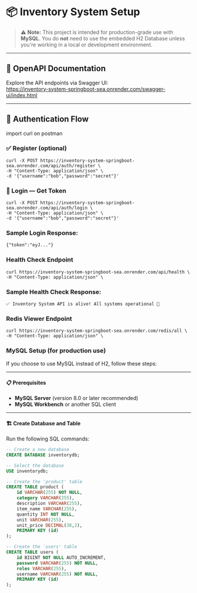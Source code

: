 # 📦 Inventory System Setup

> ⚠️ **Note:** This project is intended for production-grade use with **MySQL**. You do **not** need to use the embedded H2 Database unless you're working in a local or development environment.

---

## 📖 OpenAPI Documentation

Explore the API endpoints via Swagger UI:  
https://inventory-system-springboot-sea.onrender.com/swagger-ui/index.html

---

## 🔐 Authentication Flow
import curl on postman
### ✅ Register (optional)
```
curl -X POST https://inventory-system-springboot-sea.onrender.com/api/auth/register \
-H "Content-Type: application/json" \
-d '{"username":"bob","password":"secret"}'
```

### 🔑 Login — Get Token
```
curl -X POST https://inventory-system-springboot-sea.onrender.com/api/auth/login \
-H "Content-Type: application/json" \
-d '{"username":"bob","password":"secret"}'
```
###  Sample Login Response: 
```
{"token":"eyJ..."}
```

###  Health Check Endpoint
```
curl https://inventory-system-springboot-sea.onrender.com/api/health \
-H "Content-Type: application/json" \
```
###  Sample Health Check Response:
```
✅ Inventory System API is alive! All systems operational 🚀
```

###  Redis Viewer Endpoint
```
curl https://inventory-system-springboot-sea.onrender.com/redis/all \
-H "Content-Type: application/json" \
```

### MySQL Setup (for production use)

If you choose to use MySQL instead of H2, follow these steps:

---

#### 📋 Prerequisites

- **MySQL Server** (version 8.0 or later recommended)
- **MySQL Workbench** or another SQL client

---

#### 🏗️ Create Database and Table

Run the following SQL commands:

```sql
-- Create a new database
CREATE DATABASE inventorydb;

-- Select the database
USE inventorydb;

-- Create the 'product' table
CREATE TABLE product (
    id VARCHAR(255) NOT NULL,
    category VARCHAR(255),
    description VARCHAR(255),
    item_name VARCHAR(255),
    quantity INT NOT NULL,
    unit VARCHAR(255),
    unit_price DECIMAL(38,2),
    PRIMARY KEY (id)
);

-- Create the 'users' table
CREATE TABLE users (
    id BIGINT NOT NULL AUTO_INCREMENT,
    password VARCHAR(255) NOT NULL,
    roles VARCHAR(255),
    username VARCHAR(255) NOT NULL,
    PRIMARY KEY (id)
);


```